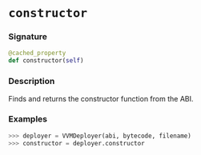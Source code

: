 # `constructor`

### Signature

```python
@cached_property
def constructor(self)
```

### Description

Finds and returns the constructor function from the ABI.

### Examples

```python
>>> deployer = VVMDeployer(abi, bytecode, filename)
>>> constructor = deployer.constructor
```
